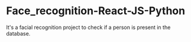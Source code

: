 # Face_recognition-React-JS-Python
It's a facial recognition project to check if a person is present in the database.
